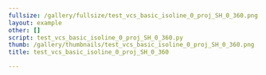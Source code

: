 ```yaml
---
fullsize: /gallery/fullsize/test_vcs_basic_isoline_0_proj_SH_0_360.png
layout: example
other: []
script: test_vcs_basic_isoline_0_proj_SH_0_360.py
thumb: /gallery/thumbnails/test_vcs_basic_isoline_0_proj_SH_0_360.png
title: test_vcs_basic_isoline_0_proj_SH_0_360

---
```

